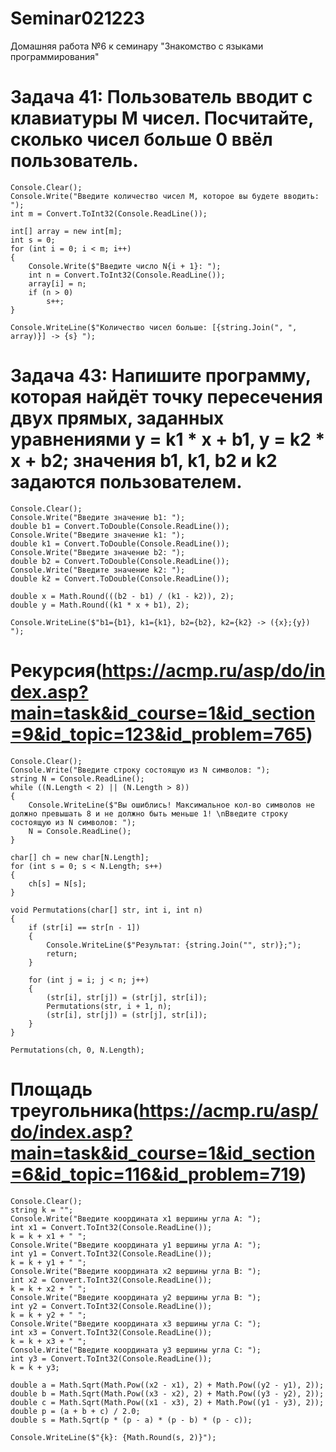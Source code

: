 # Seminar021223
Домашняя работа №6 к семинару "Знакомство с языками программирования"

# Задача 41: Пользователь вводит с клавиатуры M чисел. Посчитайте, сколько чисел больше 0 ввёл пользователь.
```
Console.Clear();
Console.Write("Введите количество чисел M, которое вы будете вводить: ");
int m = Convert.ToInt32(Console.ReadLine());

int[] array = new int[m];
int s = 0;
for (int i = 0; i < m; i++)
{
    Console.Write($"Введите число N{i + 1}: ");
    int n = Convert.ToInt32(Console.ReadLine());
    array[i] = n;
    if (n > 0)
        s++;
}

Console.WriteLine($"Количество чисел больше: [{string.Join(", ", array)}] -> {s} ");
```

# Задача 43: Напишите программу, которая найдёт точку пересечения двух прямых, заданных уравнениями y = k1 * x + b1, y = k2 * x + b2; значения b1, k1, b2 и k2 задаются пользователем.
```
Console.Clear();
Console.Write("Введите значение b1: ");
double b1 = Convert.ToDouble(Console.ReadLine());
Console.Write("Введите значение k1: ");
double k1 = Convert.ToDouble(Console.ReadLine());
Console.Write("Введите значение b2: ");
double b2 = Convert.ToDouble(Console.ReadLine());
Console.Write("Введите значение k2: ");
double k2 = Convert.ToDouble(Console.ReadLine());

double x = Math.Round(((b2 - b1) / (k1 - k2)), 2);
double y = Math.Round((k1 * x + b1), 2);

Console.WriteLine($"b1={b1}, k1={k1}, b2={b2}, k2={k2} -> ({x};{y}) ");
```

# Рекурсия(https://acmp.ru/asp/do/index.asp?main=task&id_course=1&id_section=9&id_topic=123&id_problem=765)
```
Console.Clear();
Console.Write("Введите строку состоящую из N символов: ");
string N = Console.ReadLine();
while ((N.Length < 2) || (N.Length > 8))
{
    Console.WriteLine($"Вы ошиблись! Максимальное кол-во символов не должно превышать 8 и не должно быть меньше 1! \nВведите строку состоящую из N символов: ");
    N = Console.ReadLine();
}

char[] ch = new char[N.Length]; 
for (int s = 0; s < N.Length; s++) 
{ 
    ch[s] = N[s]; 
} 

void Permutations(char[] str, int i, int n)
{
    if (str[i] == str[n - 1])
    {
        Console.WriteLine($"Результат: {string.Join("", str)};");
        return;
    }

    for (int j = i; j < n; j++)
    {
        (str[i], str[j]) = (str[j], str[i]);
        Permutations(str, i + 1, n);
        (str[i], str[j]) = (str[j], str[i]);       
    }
}

Permutations(ch, 0, N.Length);
```

# Площадь треугольника(https://acmp.ru/asp/do/index.asp?main=task&id_course=1&id_section=6&id_topic=116&id_problem=719)
```
Console.Clear();
string k = "";
Console.Write("Введите координата x1 вершины угла А: ");
int x1 = Convert.ToInt32(Console.ReadLine());
k = k + x1 + " ";
Console.Write("Введите координата y1 вершины угла А: ");
int y1 = Convert.ToInt32(Console.ReadLine());
k = k + y1 + " ";
Console.Write("Введите координата x2 вершины угла B: ");
int x2 = Convert.ToInt32(Console.ReadLine());
k = k + x2 + " ";
Console.Write("Введите координата y2 вершины угла B: ");
int y2 = Convert.ToInt32(Console.ReadLine());
k = k + y2 + " ";
Console.Write("Введите координата x3 вершины угла C: ");
int x3 = Convert.ToInt32(Console.ReadLine());
k = k + x3 + " ";
Console.Write("Введите координата y3 вершины угла C: ");
int y3 = Convert.ToInt32(Console.ReadLine());
k = k + y3;

double a = Math.Sqrt(Math.Pow((x2 - x1), 2) + Math.Pow((y2 - y1), 2));
double b = Math.Sqrt(Math.Pow((x3 - x2), 2) + Math.Pow((y3 - y2), 2));
double c = Math.Sqrt(Math.Pow((x1 - x3), 2) + Math.Pow((y1 - y3), 2));
double p = (a + b + c) / 2.0;
double s = Math.Sqrt(p * (p - a) * (p - b) * (p - c));

Console.WriteLine($"{k}: {Math.Round(s, 2)}");
```
